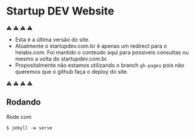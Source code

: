 # Startup DEV Website

:warning: :warning: :warning: :warning:
- Esta é a última versão do site.
- Atualmente o startupdev.com.br é apenas um redirect para o helabs.com. Foi
  mantido o conteúdo aqui para possiveis consultas ou mesmo a volta do
  startupdev.com.br.
- Propositalmente não estamos utilizando o branch `gh-pages` pois não queremos
  que o github faça o deploy do site.

:warning: :warning: :warning: :warning:

## Rodando

Rode com

    $ jekyll -w serve
